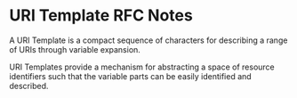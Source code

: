 # URI Template RFC Notes

A URI Template is a compact sequence of characters for describing a range of URIs through variable expansion.

URI Templates provide a mechanism for abstracting a space of resource identifiers such that the variable parts can be easily identified and described.

